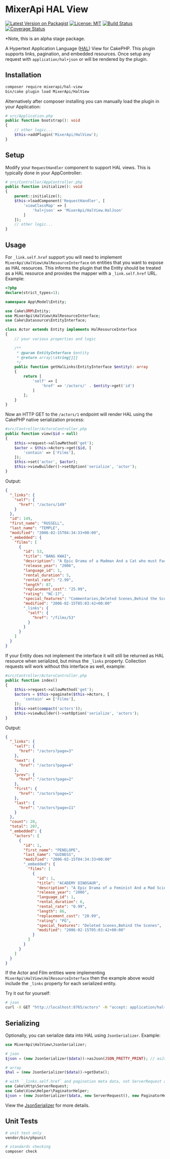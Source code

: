 # MixerApi HAL View

[![Latest Version on Packagist](https://img.shields.io/packagist/v/mixerapi/hal-view.svg?style=flat-square)](https://packagist.org/packages/mixerapi/hal-view)
[![License: MIT](https://img.shields.io/badge/License-MIT-yellow.svg)](LICENSE.txt)
[![Build Status](https://travis-ci.org/github/mixerapi/hal-view)](https://travis-ci.org/github/mixerapi/hal-view)
[![Coverage Status](https://coveralls.io/repos/github/mixerapi/hal-view/badge.svg?branch=master)](https://coveralls.io/github/mixerapi/hal-view?branch=master)

*Note, this is an alpha stage package.

A Hypertext Application Language ([HAL](http://stateless.co/hal_specification.html)) View for CakePHP. This plugin 
supports links, pagination, and embedded resources. Once setup any request with `application/hal+json` or 
will be rendered by the plugin.

## Installation

```bash
composer require mixerapi/hal-view
bin/cake plugin load MixerApi/HalView
```

Alternatively after composer installing you can manually load the plugin in your Application:

```php
# src/Application.php
public function bootstrap(): void
{
    // other logic...
    $this->addPlugin('MixerApi/HalView');
}
```

## Setup

Modify your `RequestHandler` component to support HAL views. This is typically done in your AppController:

```php
# src/Controller/AppController.php
public function initialize(): void
{
    parent::initialize();
    $this->loadComponent('RequestHandler', [
        'viewClassMap' => [
            'hal+json' => 'MixerApi/HalView.HalJson'
        ]
    ]);
    // other logic... 
}
```

## Usage

For `_link.self.href` support you will need to implement `MixerApi\HalView\HalResourceInterface` on entities that you 
want to expose as HAL resources. This informs the plugin that the Entity should be treated as a HAL resource and 
provides the mapper with a `_link.self.href` URL. Example:

```php
<?php
declare(strict_types=1);

namespace App\Model\Entity;

use Cake\ORM\Entity;
use MixerApi\HalView\HalResourceInterface;
use Cake\Datasource\EntityInterface;

class Actor extends Entity implements HalResourceInterface
{
    // your various properties and logic

    /**
     * @param EntityInterface $entity
     * @return array|\string[][]
     */
    public function getHalLinks(EntityInterface $entity): array
    {
        return [
            'self' => [
                'href' => '/actors/' . $entity->get('id')
            ]
        ];
    }
}
```

Now an HTTP GET to the `/actors/1` endpoint will render HAL using the CakePHP native serialization process:

```php
#src/Controller/ActorsController.php
public function view($id = null)
{
    $this->request->allowMethod('get');
    $actor = $this->Actors->get($id, [
        'contain' => ['Films'],
    ]);
    $this->set('actor', $actor);
    $this->viewBuilder()->setOption('serialize', 'actor');
}
```

Output:

```json
{
  "_links": {
    "self": {
      "href": "/actors/149"
    }
  },
  "id": 149,
  "first_name": "RUSSELL",
  "last_name": "TEMPLE",
  "modified": "2006-02-15T04:34:33+00:00",
  "_embedded": {
    "films": [
      {
        "id": 53,
        "title": "BANG KWAI",
        "description": "A Epic Drama of a Madman And a Cat who must Face a A Shark in An Abandoned Amusement Park",
        "release_year": "2006",
        "language_id": 1,
        "rental_duration": 5,
        "rental_rate": "2.99",
        "length": 87,
        "replacement_cost": "25.99",
        "rating": "NC-17",
        "special_features": "Commentaries,Deleted Scenes,Behind the Scenes",
        "modified": "2006-02-15T05:03:42+00:00"
        "_links": {
          "self": {
            "href": "/films/53"
          }
        }
      }
    ]
  }
}
```

If your Entity does not implement the interface it will still be returned as HAL resource when serialized, but minus 
the `_links` property. Collection requests will work without this interface as well, example:

```php
#src/Controller/ActorsController.php
public function index()
{
    $this->request->allowMethod('get');
    $actors = $this->paginate($this->Actors, [
        'contain' => ['Films'],
    ]);
    $this->set(compact('actors'));
    $this->viewBuilder()->setOption('serialize', 'actors');
}
```

Output:

```json
{
  "_links": {
    "self": {
      "href": "/actors?page=3"
    },
    "next": {
      "href": "/actors?page=4"
    },
    "prev": {
      "href": "/actors?page=2"
    },
    "first": {
      "href": "/actors?page=1"
    },
    "last": {
      "href": "/actors?page=11"
    }
  },
  "count": 20,
  "total": 207,
  "_embedded": {
    "actors": [
      {
        "id": 1,
        "first_name": "PENELOPE",
        "last_name": "GUINESS",
        "modified": "2006-02-15T04:34:33+00:00"
        "_embedded": {
          "films": [
            {
              "id": 1,
              "title": "ACADEMY DINOSAUR",
              "description": "A Epic Drama of a Feminist And a Mad Scientist who must Battle a Teacher in The Canadian Rockies",
              "release_year": "2006",
              "language_id": 1,
              "rental_duration": 6,
              "rental_rate": "0.99",
              "length": 86,
              "replacement_cost": "20.99",
              "rating": "PG",
              "special_features": "Deleted Scenes,Behind the Scenes",
              "modified": "2006-02-15T05:03:42+00:00"
            }
          ]
        }
      }
    ]
  }
}
```

If the Actor and Film entities were implementing `MixerApi\HalView\HalResourceInterface` then the example above would 
include the `_links` property for each serialized entity.

Try it out for yourself:

```bash
# json
curl -X GET "http://localhost:8765/actors" -H "accept: application/hal+json"
```

## Serializing

Optionally, you can serialize data into HAL using `JsonSerializer`. Example:

```php
use MixerApi\HalView\JsonSerializer;

# json
$json = (new JsonSerializer($data))->asJson(JSON_PRETTY_PRINT); // asJson argument is optional

# array
$hal = (new JsonSerializer($data))->getData();

# with `_links.self.href` and pagination meta data, not ServerRequest and PaginatorHelper
use Cake\Http\ServerRequest;
use Cake\View\Helper\PaginatorHelper;
$json = (new JsonSerializer($data, new ServerRequest(), new PaginatorHelper()))->asJson();
```

View the [JsonSerializer](src/JsonSerializer.php) for more details.

## Unit Tests

```bash
# unit test only
vendor/bin/phpunit

# standards checking
composer check
```
